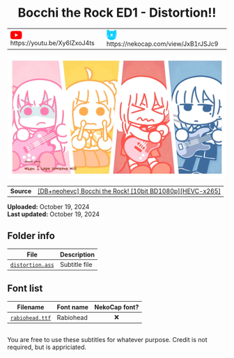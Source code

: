 
<h1 align='center'>Bocchi the Rock ED1 - Distortion!!</h1>

<table align='center'>
    <tr>
        <td> <img src='../.img/youtube.svg' alt='YouTube' width=27 align='center'> &nbsp https://youtu.be/Xy6lZxoJ4ts </td>
        <td> <img src='../.img/nekocap.svg' alt='NekoCap' width=23 align='center'> &nbsp https://nekocap.com/view/JxB1rJSJc9 </td>
    </tr>
</table>

[![](./preview.webp)](https://www.youtube.com/watch?v=Xy6lZxoJ4ts&nekocap=JxB1rJSJc9)

<table align='center'>
    <tr>
        <!-- Source -->
        <td><b>Source</b></td>
        <!--  [[DB+neohevc] Bocchi the Rock! [10bit BD1080p][HEVC-x265]](https://nyaa.si/view/1678808) -->
        <td><a href="https://nyaa.si/view/1678808">[DB+neohevc] Bocchi the Rock! [10bit BD1080p][HEVC-x265]</a></td>
    </tr>
</table>

**Uploaded:** October 19, 2024  
**Last updated:** October 19, 2024

<!-- Description goes here -->

## Folder info

| File | Description |
| ---- | ----------- |
[`distortion.ass`](distortion.ass) | Subtitle file |

## Font list

| Filename | Font name | NekoCap font? |
| ---- | ---- | :--: |
 [`rabiohead.ttf`](./fonts/rabiohead.ttf) | Rabiohead | ❌ |

<!-- Permissions -->
## 
You are free to use these subtitles for whatever purpose. Credit is not required, but is appriciated.
